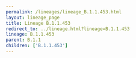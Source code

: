 ```yaml
---
permalink: /lineages/lineage_B.1.1.453.html
layout: lineage_page
title: Lineage B.1.1.453
redirect_to: ../lineage.html?lineage=B.1.1.453
lineage: B.1.1.453
parent: B.1.1
children: ['B.1.1.453']
---
```


